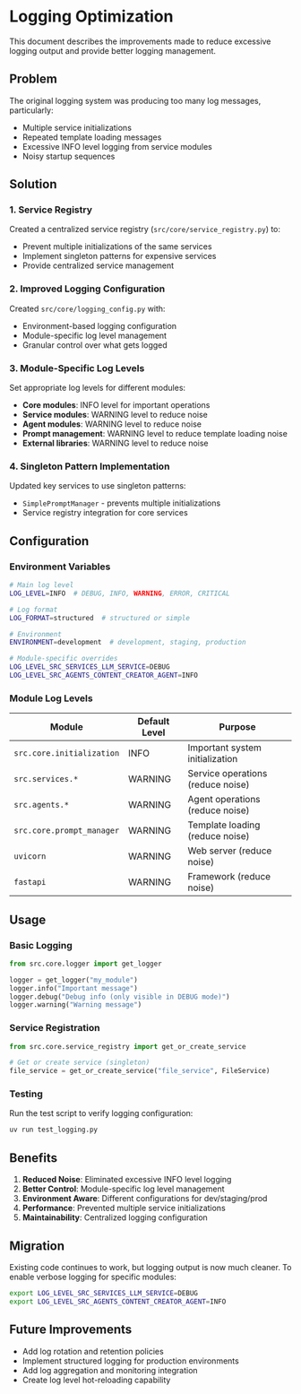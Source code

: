 # Logging Optimization

This document describes the improvements made to reduce excessive logging output and provide better logging management.

## Problem

The original logging system was producing too many log messages, particularly:
- Multiple service initializations
- Repeated template loading messages
- Excessive INFO level logging from service modules
- Noisy startup sequences

## Solution

### 1. Service Registry

Created a centralized service registry (`src/core/service_registry.py`) to:
- Prevent multiple initializations of the same services
- Implement singleton patterns for expensive services
- Provide centralized service management

### 2. Improved Logging Configuration

Created `src/core/logging_config.py` with:
- Environment-based logging configuration
- Module-specific log level management
- Granular control over what gets logged

### 3. Module-Specific Log Levels

Set appropriate log levels for different modules:
- **Core modules**: INFO level for important operations
- **Service modules**: WARNING level to reduce noise
- **Agent modules**: WARNING level to reduce noise
- **Prompt management**: WARNING level to reduce template loading noise
- **External libraries**: WARNING level to reduce noise

### 4. Singleton Pattern Implementation

Updated key services to use singleton patterns:
- `SimplePromptManager` - prevents multiple initializations
- Service registry integration for core services

## Configuration

### Environment Variables

```bash
# Main log level
LOG_LEVEL=INFO  # DEBUG, INFO, WARNING, ERROR, CRITICAL

# Log format
LOG_FORMAT=structured  # structured or simple

# Environment
ENVIRONMENT=development  # development, staging, production

# Module-specific overrides
LOG_LEVEL_SRC_SERVICES_LLM_SERVICE=DEBUG
LOG_LEVEL_SRC_AGENTS_CONTENT_CREATOR_AGENT=INFO
```

### Module Log Levels

| Module | Default Level | Purpose |
|--------|---------------|---------|
| `src.core.initialization` | INFO | Important system initialization |
| `src.services.*` | WARNING | Service operations (reduce noise) |
| `src.agents.*` | WARNING | Agent operations (reduce noise) |
| `src.core.prompt_manager` | WARNING | Template loading (reduce noise) |
| `uvicorn` | WARNING | Web server (reduce noise) |
| `fastapi` | WARNING | Framework (reduce noise) |

## Usage

### Basic Logging

```python
from src.core.logger import get_logger

logger = get_logger("my_module")
logger.info("Important message")
logger.debug("Debug info (only visible in DEBUG mode)")
logger.warning("Warning message")
```

### Service Registration

```python
from src.core.service_registry import get_or_create_service

# Get or create service (singleton)
file_service = get_or_create_service("file_service", FileService)
```

### Testing

Run the test script to verify logging configuration:

```bash
uv run test_logging.py
```

## Benefits

1. **Reduced Noise**: Eliminated excessive INFO level logging
2. **Better Control**: Module-specific log level management
3. **Environment Aware**: Different configurations for dev/staging/prod
4. **Performance**: Prevented multiple service initializations
5. **Maintainability**: Centralized logging configuration

## Migration

Existing code continues to work, but logging output is now much cleaner. To enable verbose logging for specific modules:

```bash
export LOG_LEVEL_SRC_SERVICES_LLM_SERVICE=DEBUG
export LOG_LEVEL_SRC_AGENTS_CONTENT_CREATOR_AGENT=INFO
```

## Future Improvements

- Add log rotation and retention policies
- Implement structured logging for production environments
- Add log aggregation and monitoring integration
- Create log level hot-reloading capability
